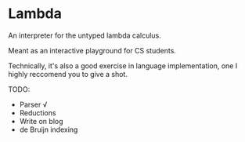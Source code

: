 # Lambda

An interpreter for the untyped lambda calculus.

Meant as an interactive playground for CS students.

Technically, it's also a good exercise in language implementation, one I highly reccomend you to give a shot.

TODO:
- Parser √
- Reductions
- Write on blog
- de Bruijn indexing
